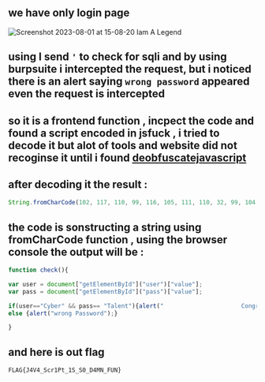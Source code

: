 ## we have only login page
![Screenshot 2023-08-01 at 15-08-20 Iam A Legend](https://github.com/kiro6/writeups-ctfs/assets/57776872/01d82ec5-f00b-478d-b1ae-05cded2ff94d)

## using I send `'` to check for sqli and by using burpsuite i intercepted the request, but i noticed there is an alert saying `wrong password` appeared even the request is intercepted

## so it is a frontend function , incpect the code and found a script encoded in jsfuck , i tried to decode it but alot of tools and website did not recoginse it until i found [deobfuscatejavascript](deobfuscatejavascript.com/)

## after decoding it the result : 
```js
String.fromCharCode(102, 117, 110, 99, 116, 105, 111, 110, 32, 99, 104, 101, 99, 107, 40, 41, 123, 10, 10, 118, 97, 114, 32, 117, 115, 101, 114, 32, 61, 32, 100, 111, 99, 117, 109, 101, 110, 116, 91, 34, 103, 101, 116, 69, 108, 101, 109, 101, 110, 116, 66, 121, 73, 100, 34, 93, 40, 34, 117, 115, 101, 114, 34, 41, 91, 34, 118, 97, 108, 117, 101, 34, 93, 59, 10, 118, 97, 114, 32, 112, 97, 115, 115, 32, 61, 32, 100, 111, 99, 117, 109, 101, 110, 116, 91, 34, 103, 101, 116, 69, 108, 101, 109, 101, 110, 116, 66, 121, 73, 100, 34, 93, 40, 34, 112, 97, 115, 115, 34, 41, 91, 34, 118, 97, 108, 117, 101, 34, 93, 59, 10, 10, 105, 102, 40, 117, 115, 101, 114, 61, 61, 34, 67, 121, 98, 101, 114, 34, 32, 38, 38, 32, 112, 97, 115, 115, 61, 61, 32, 34, 84, 97, 108, 101, 110, 116, 34, 41, 123, 97, 108, 101, 114, 116, 40, 34, 32, 32, 32, 32, 32, 32, 32, 32, 32, 32, 32, 32, 32, 32, 32, 32, 32, 32, 32, 32, 32, 32, 67, 111, 110, 103, 114, 97, 116, 122, 32, 92, 110, 32, 70, 108, 97, 103, 58, 32, 123, 74, 52, 86, 52, 95, 83, 99, 114, 49, 80, 116, 95, 49, 83, 95, 83, 48, 95, 68, 52, 77, 78, 95, 70, 85, 78, 125, 34, 41, 59, 125, 32, 10, 101, 108, 115, 101, 32, 123, 97, 108, 101, 114, 116, 40, 34, 119, 114, 111, 110, 103, 32, 80, 97, 115, 115, 119, 111, 114, 100, 34, 41, 59, 125, 10, 10, 125)
```
## the code is sonstructing a string using fromCharCode function , using the browser console the output will be : 
```js
function check(){

var user = document["getElementById"]("user")["value"];
var pass = document["getElementById"]("pass")["value"];

if(user=="Cyber" && pass== "Talent"){alert("                      Congratz \\n Flag: {J4V4_Scr1Pt_1S_S0_D4MN_FUN}");} 
else {alert("wrong Password");}

}
```

## and here is out flag

```
FLAG{J4V4_Scr1Pt_1S_S0_D4MN_FUN}
```
